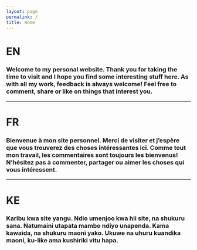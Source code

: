 ```yaml
---
layout: page
permalink: /
title: Home
---
```


<div class="container">
	<div class="row">
		<div class="col-lg-2">
			<h1>EN</h1>
		</div>
		<div class="col-lg-7">
			<h3>Welcome to my personal website. Thank you for taking the time to visit and I hope you find some interesting stuff here. As with all my work, feedback is always welcome! Feel free to comment, share or like on things that interest you.</h3>
		</div>
	</div>
</div>
<hr>
<div class="container">
	<div class="row">
		<div class="col-lg-2">
			<h1>FR</h1>
		</div>
		<div class="col-lg-7">
			<h3>Bienvenue à mon site personnel. Merci de visiter et j’espère que vous trouverez des choses intéressantes ici. Comme tout mon travail, les commentaires sont toujours les bienvenus! N’hésitez pas à commenter, partager ou aimer les choses qui vous intéressent.</h3>
		</div>
	</div>
</div>
<hr>
<div class="container">
	<div class="row">
		<div class="col-lg-2">
			<h1>KE</h1>
		</div>
		<div class="col-lg-7">
			<h3>Karibu kwa site yangu. Ndio umenjoo kwa hii site, na shukuru sana. Natumaini utapata mambo ndiyo unapenda. Kama kawaida, na shukuru maoni yako. Ukuwe na uhuru kuandika maoni, ku-like ama kushiriki vitu hapa.</h3>
		</div>
	</div>
</div>
